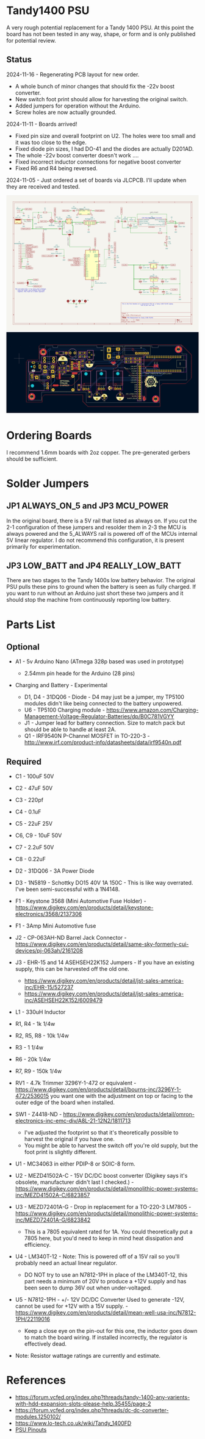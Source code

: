 # Tandy1400 PSU

A very rough potential replacement for a Tandy 1400 PSU. At this point the board has not been tested 
in any way, shape, or form and is only published for potential review.

## Status

2024-11-16 - Regenerating PCB layout for new order.
* A whole bunch of minor changes that should fix the -22v boost converter.
* New switch foot print should allow for harvesting the original switch.
* Added jumpers for operation without the Arduino.
* Screw holes are now actually grounded.

2024-11-11 - Boards arrived!
* Fixed pin size and overall footprint on U2. The holes were too small and it was too close to the edge.
* Fixed diode pin sizes, I had DO-41 and the diodes are actually D201AD.
* The whole -22v boost converter doesn't work ....
* Fixed incorrect inductor connections for negative boost converter
* Fixed R6 and R4 being reversed.

2024-11-05 - Just ordered a set of boards via JLCPCB. I'll update when they are received and tested.

![Rev 1 circuit diagram](Tandy1400PSU-Rev1.png?raw=true "Rev1 PSU")
![Rev 1 board layout](Tandy1400PSU-Board-Rev1.png?raw=true "Rev1 PSU Board")

# Ordering Boards

I recommend 1.6mm boards with 2oz copper. The pre-generated gerbers should be sufficient.

# Solder Jumpers

## JP1 ALWAYS_ON_5 and JP3 MCU_POWER
In the original board, there is a 5V rail that listed as always on. If you cut the 2-1 configuration of these jumpers and resolder them in 2-3 the MCU is always powered and the 5_ALWAYS
rail is powered off of the MCUs internal 5V linear regulator. I do not recommend this configuration, it is present primarily for experimentation.

## JP3 LOW_BATT and JP4 REALLY_LOW_BATT
There are two stages to the Tandy 1400s low battery behavior. The original PSU pulls these pins to ground when the battery is seen as fully charged. If you want to run without an Arduino
just short these two jumpers and it should stop the machine from continuously reporting low battery.

# Parts List

## Optional
* A1 - 5v Arduino Nano (ATmega 328p based was used in prototype)
  * 2.54mm pin heade for the Arduino (28 pins)

* Charging and Battery - Experimental
  * D1, D4 - 31DQ06 - Diode - D4 may just be a jumper, my TP5100 modules didn't like being connected to the battery unpowered.
  * U6 - TP5100 Charging module - https://www.amazon.com/Charging-Management-Voltage-Regulator-Batteries/dp/B0C781VGYY
  * J1 - Jumper lead for battery connection. Size to match pack but should be able to handle at least 2A.
  * Q1 - IRF9540N P-Channel MOSFET in TO-220-3 - http://www.irf.com/product-info/datasheets/data/irf9540n.pdf

## Required
* C1 - 100uF 50V
* C2 - 47uF 50V
* C3 - 220pf
* C4 - 0.1uF
* C5 - 22uF 25V
* C6, C9 - 10uF 50V
* C7 - 2.2uF 50V
* C8 - 0.22uF
* D2 - 31DQ06 - 3A Power Diode
* D3 - 1N5819 - Schottky DO15 40V 1A 150C - This is like way overrated. I've been semi-successful with a 1N4148.
* F1 - Keystone 3568 (Mini Automotive Fuse Holder) - https://www.digikey.com/en/products/detail/keystone-electronics/3568/2137306
* F1 - 3Amp Mini Automotive fuse
* J2 - CP-063AH-ND Barrel Jack Connector - https://www.digikey.com/en/products/detail/same-sky-formerly-cui-devices/pj-063ah/2161208  
* J3 - EHR-15 and 14 ASEHSEH22K152 Jumpers - If you have an existing supply, this can be harvested off the old one.
  * https://www.digikey.com/en/products/detail/jst-sales-america-inc/EHR-15/527237
  * https://www.digikey.com/en/products/detail/jst-sales-america-inc/ASEHSEH22K152/6009479
* L1 - 330uH Inductor
* R1, R4 - 1k 1/4w
* R2, R5, R8 - 10k 1/4w
* R3 - 1 1/4w 
* R6 - 20k 1/4w
* R7, R9 - 150k 1/4w
* RV1 - 4.7k Trimmer 3296Y-1-472 or equivalent - https://www.digikey.com/en/products/detail/bourns-inc/3296Y-1-472/2536015 you want one with the adjustment on top or facing to the outer edge of the board when installed.
* SW1 - Z4418-ND - https://www.digikey.com/en/products/detail/omron-electronics-inc-emc-div/A8L-21-12N2/1811713
  * I've adjusted the footprint so that it's theoretically possible to harvest the original if you have one.
  * You might be able to harvest the switch off you're old supply, but the foot print is slightly different.
* U1 - MC34063 in either PDIP-8 or SOIC-8 form.
* U2 - MEZD41502A-C - 15V DC/DC boost converter (Digikey says it's obsolete, manufacturer didn't last I checked.) - https://www.digikey.com/en/products/detail/monolithic-power-systems-inc/MEZD41502A-C/6823857
* U3 - MEZD72401A-G - Drop in replacement for a TO-220-3 LM7805 - https://www.digikey.com/en/products/detail/monolithic-power-systems-inc/MEZD72401A-G/6823842
  * This is a 7805 equivalent rated for 1A. You could theoretically put a 7805 here, but you'd need to keep in mind heat dissipation and efficiency.
* U4 - LM340T-12 - Note: This is powered off of a 15V rail so you'll probably need an actual linear regulator.
  * DO NOT try to use an N7812-1PH in place of the LM340T-12, this part needs a minimum of 20V to produce a +12V supply and has been seen to dump 36V out when under-voltaged.
* U5 - N7812-1PH - +/- 12V DC/DC Converter Used to generate -12V, cannot be used for +12V with a 15V supply. - https://www.digikey.com/en/products/detail/mean-well-usa-inc/N7812-1PH/22119016 
  * Keep a close eye on the pin-out for this one, the inductor goes down to match the board wiring. If installed incorrectly, the regulator is effectively dead.


* Note: Resistor wattage ratings are currently and estimate.


# References
* https://forum.vcfed.org/index.php?threads/tandy-1400-any-varients-with-hdd-expansion-slots-please-help.35455/page-2
* https://forum.vcfed.org/index.php?threads/dc-dc-converter-modules.1250102/
* https://www.lo-tech.co.uk/wiki/Tandy_1400FD
* [PSU Pinouts](https://docs.google.com/spreadsheets/d/1nll-RFp76xCkyXyzz_ilaRExv62mEH7IuoLMoUgfZ3Y/edit?usp=sharing)


